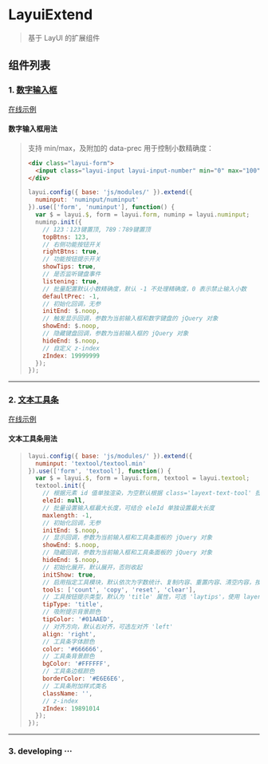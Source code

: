 # LayuiExtend

> 基于 LayUI 的扩展组件

## 组件列表

### 1. [数字输入框](https://github.com/iTanken/LayuiExtend/tree/master/js/modules/numinput)

[在线示例](https://itanken.github.io/LayuiExtend/)

#### 数字输入框用法

> 支持 min/max，及附加的 data-prec 用于控制小数精确度：
>  
> ``` html
> <div class="layui-form">
>   <input class="layui-input layui-input-number" min="0" max="100" data-prec="4">
> </div>
> ```
>
> ``` javascript
> layui.config({ base: 'js/modules/' }).extend({
>   numinput: 'numinput/numinput'
> }).use(['form', 'numinput'], function() {
>   var $ = layui.$, form = layui.form, numinp = layui.numinput;
>   numinp.init({
>     // 123：123键置顶, 789：789键置顶
>     topBtns: 123,
>     // 右侧功能按钮开关
>     rightBtns: true,
>     // 功能按钮提示开关
>     showTips: true,
>     // 是否监听键盘事件
>     listening: true,
>     // 批量配置默认小数精确度，默认 -1 不处理精确度，0 表示禁止输入小数
>     defaultPrec: -1,
>     // 初始化回调，无参
>     initEnd: $.noop,
>     // 触发显示回调，参数为当前输入框和数字键盘的 jQuery 对象
>     showEnd: $.noop,
>     // 隐藏键盘回调，参数为当前输入框的 jQuery 对象
>     hideEnd: $.noop,
>     // 自定义 z-index
>     zIndex: 19999999
>   });
> });
> ```

---

### 2. [文本工具条](https://github.com/iTanken/LayuiExtend/tree/master/js/modules/textool)

[在线示例](https://itanken.github.io/LayuiExtend/)

#### 文本工具条用法

> ``` javascript
> layui.config({ base: 'js/modules/' }).extend({
>   numinput: 'textool/textool.min'
> }).use(['form', 'textool'], function() {
>   var $ = layui.$, form = layui.form, textool = layui.textool;
>   textool.init({
>     // 根据元素 id 值单独渲染，为空默认根据 class='layext-text-tool' 批量渲染
>     eleId: null,
>     // 批量设置输入框最大长度，可结合 eleId 单独设置最大长度
>     maxlength: -1,
>     // 初始化回调，无参
>     initEnd: $.noop,
>     // 显示回调，参数为当前输入框和工具条面板的 jQuery 对象
>     showEnd: $.noop,
>     // 隐藏回调，参数为当前输入框和工具条面板的 jQuery 对象
>     hideEnd: $.noop,
>     // 初始化展开，默认展开，否则收起
>     initShow: true,
>     // 启用指定工具模块，默认依次为字数统计、复制内容、重置内容、清空内容，按数组顺序显示
>     tools: ['count', 'copy', 'reset', 'clear'],
>     // 工具按钮提示类型，默认为 'title' 属性，可选 'laytips'，使用 layer 组件的吸附提示， 其他值不显示提示
>     tipType: 'title',
>     // 吸附提示背景颜色
>     tipColor: '#01AAED',
>     // 对齐方向，默认右对齐，可选左对齐 'left'
>     align: 'right',
>     // 工具条字体颜色
>     color: '#666666',
>     // 工具条背景颜色
>     bgColor: '#FFFFFF',
>     // 工具条边框颜色
>     borderColor: '#E6E6E6',
>     // 工具条附加样式类名
>     className: '',
>     // z-index
>     zIndex: 19891014
>   });
> });
> ```

---

### 3. developing ···
